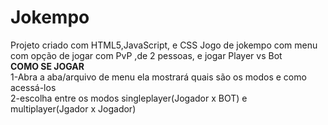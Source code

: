 # Jokempo
Projeto criado com HTML5,JavaScript, e CSS
Jogo de jokempo com menu com opção de jogar com PvP ,de 2 pessoas, e jogar Player vs Bot
<br>
<b>COMO SE JOGAR</b>
<br> 
1-Abra a aba/arquivo de menu ela mostrará quais são os modos e como acessá-los<br>
2-escolha entre os modos singleplayer(Jogador x BOT) e multiplayer(Jgador x Jogador)
